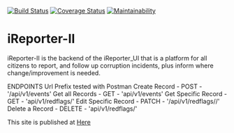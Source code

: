 [![Build Status](https://travis-ci.com/Araali1/iReporter-II.svg?branch=develop)](https://travis-ci.com/Araali1/iReporter-II) [![Coverage Status](https://coveralls.io/repos/github/Araali1/iReporter-II/badge.svg?branch=develop)](https://coveralls.io/github/Araali1/iReporter-II?branch=develop) [![Maintainability](https://api.codeclimate.com/v1/badges/6d0d460557f6377c13cb/maintainability)](https://codeclimate.com/github/Araali1/iReporter-II/maintainability)

# iReporter-II
iReporter-II is the backend of the iReporter_UI that is a platform for all citizens to report, and follow up corruption incidents, plus inform where change/improvement is needed.

ENDPOINTS Url Prefix tested with Postman
Create Record       -   POST        -   '/api/v1/events'
Get all Records       -   GET         -   'api/v1/events'
Get Specific Record    -  GET       -   'api/v1/redflags/<id>'
Edit Specific Record -   PATCH      -   '/api/v1/redflags/<id>/<attribute>'
Delete a Record     -    DELETE      -   'api/v1/redflags/<id>'

This site is published at <a href="https://Araali1.github.io/iReporter_UI/">Here<a/>
